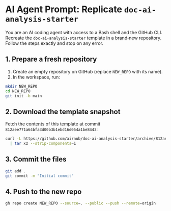 # AI Agent Prompt: Replicate `doc-ai-analysis-starter`

You are an AI coding agent with access to a Bash shell and the GitHub CLI.
Recreate the `doc-ai-analysis-starter` template in a brand‑new repository.
Follow the steps exactly and stop on any error.

## 1. Prepare a fresh repository
1. Create an empty repository on GitHub (replace `NEW_REPO` with its name).
2. In the workspace, run:

```bash
mkdir NEW_REPO
cd NEW_REPO
git init -b main
```

## 2. Download the template snapshot
Fetch the contents of this template at commit `812aee771a64bfa3d00b3b1ebd16d054a1be8443`:

```bash
curl -L https://github.com/airnub/doc-ai-analysis-starter/archive/812aee771a64bfa3d00b3b1ebd16d054a1be8443.tar.gz \
  | tar xz --strip-components=1
```

## 3. Commit the files
```bash
git add .
git commit -m "Initial commit"
```

## 4. Push to the new repo
```bash
gh repo create NEW_REPO --source=. --public --push --remote=origin
```

